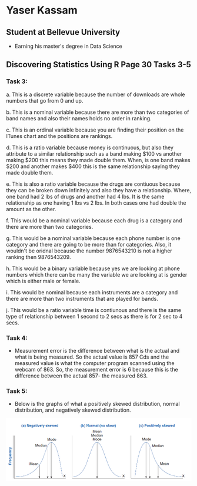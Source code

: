 # Yaser Kassam
## Student at Bellevue University
- Earning his master's degree in Data Science
## Discovering Statistics Using R Page 30 Tasks 3-5
### Task 3:
a. This is a discrete variable because the number of downloads are whole numbers that go from 0 and up.

b. This is a nominal variable because there are more than two categories of band names and also their names holds no order in ranking.

c. This is an ordinal variable because you are finding their position on the ITunes chart and the positions are rankings.

d. This is a ratio variable because money is continuous, but also they attribute to a similar relationship such as a band making $100 vs another making $200 this means they made double them. When, is one band makes $200 and another makes $400 this is the same relationship saying they made double them.

e. This is also a ratio variable because the drugs are contiuous because they can be broken down infinitely and also they have a relationship. Where, one band had 2 lbs of drugs and another had 4 lbs. It is the same relationahip as one having 1 lbs vs 2 lbs. In both cases one had double the amount as the other.

f. This would be a nominal variable because each drug is a category and there are more than two categories.

g. This would be a nominal variable because each phone number is one category and there are going to be more than for categories. Also, it wouldn't be oridnal because the number 9876543210 is not a higher ranking then 9876543209.

h. This would be a binary variable because yes we are looking at phone numbers which there can be many the variable we are looking at is gender which is either male or female.

i. This would be nominal because each instruments are a category and there are more than two instruments that are played for bands.

j. This would be a ratio variable time is contiunous and there is the same type of relationship between 1 second to 2 secs as there is for 2 sec to 4 secs.

### Task 4:
- Measurement error is the difference between what is the actual and what is being measured. So the actual value is 857 Cds and the measured value is what the computer program scanned using the webcam of 863. So, the measurement error is 6 because this is the difference between the actual 857- the measured 863.

### Task 5:
- Below is the graphs of what a positively skewed distribution, normal distribution, and negatively skewed distribution.

![Distribution Graphs](distribution_curves.png)
